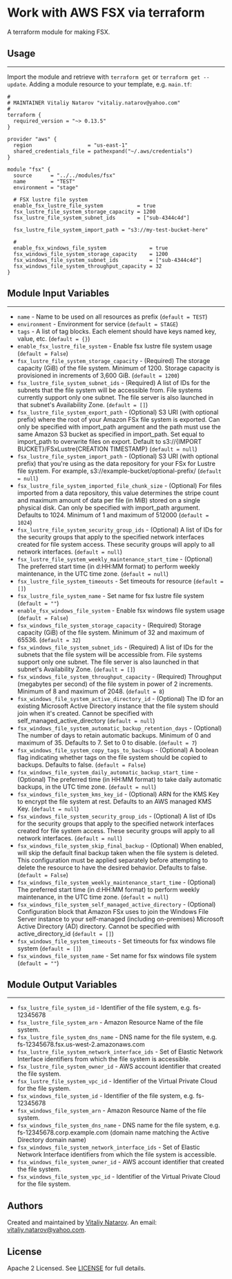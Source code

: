 # Work with AWS FSX via terraform

A terraform module for making FSX.


## Usage
----------------------
Import the module and retrieve with ```terraform get``` or ```terraform get --update```. Adding a module resource to your template, e.g. `main.tf`:

```
#
# MAINTAINER Vitaliy Natarov "vitaliy.natarov@yahoo.com"
#
terraform {
  required_version = "~> 0.13.5"
}

provider "aws" {
  region                  = "us-east-1"
  shared_credentials_file = pathexpand("~/.aws/credentials")
}

module "fsx" {
  source      = "../../modules/fsx"
  name        = "TEST"
  environment = "stage"

  # FSX lustre file system
  enable_fsx_lustre_file_system           = true
  fsx_lustre_file_system_storage_capacity = 1200
  fsx_lustre_file_system_subnet_ids       = ["sub-4344c4d"]

  fsx_lustre_file_system_import_path = "s3://my-test-bucket-here"

  #
  enable_fsx_windows_file_system              = true
  fsx_windows_file_system_storage_capacity    = 1200
  fsx_windows_file_system_subnet_ids          = ["sub-4344c4d"]
  fsx_windows_file_system_throughput_capacity = 32
}
```

## Module Input Variables
----------------------
- `name` - Name to be used on all resources as prefix (`default = TEST`)
- `environment` - Environment for service (`default = STAGE`)
- `tags` - A list of tag blocks. Each element should have keys named key, value, etc. (`default = {}`)
- `enable_fsx_lustre_file_system` - Enable fsx lustre file system usage (`default = False`)
- `fsx_lustre_file_system_storage_capacity` - (Required) The storage capacity (GiB) of the file system. Minimum of 1200. Storage capacity is provisioned in increments of 3,600 GiB. (`default = 1200`)
- `fsx_lustre_file_system_subnet_ids` - (Required) A list of IDs for the subnets that the file system will be accessible from. File systems currently support only one subnet. The file server is also launched in that subnet's Availability Zone. (`default = []`)
- `fsx_lustre_file_system_export_path` - (Optional) S3 URI (with optional prefix) where the root of your Amazon FSx file system is exported. Can only be specified with import_path argument and the path must use the same Amazon S3 bucket as specified in import_path. Set equal to import_path to overwrite files on export. Default to s3://{IMPORT BUCKET}/FSxLustre{CREATION TIMESTAMP} (`default = null`)
- `fsx_lustre_file_system_import_path` - (Optional) S3 URI (with optional prefix) that you're using as the data repository for your FSx for Lustre file system. For example, s3://example-bucket/optional-prefix/ (`default = null`)
- `fsx_lustre_file_system_imported_file_chunk_size` - (Optional) For files imported from a data repository, this value determines the stripe count and maximum amount of data per file (in MiB) stored on a single physical disk. Can only be specified with import_path argument. Defaults to 1024. Minimum of 1 and maximum of 512000 (`default = 1024`)
- `fsx_lustre_file_system_security_group_ids` - (Optional) A list of IDs for the security groups that apply to the specified network interfaces created for file system access. These security groups will apply to all network interfaces. (`default = null`)
- `fsx_lustre_file_system_weekly_maintenance_start_time` - (Optional) The preferred start time (in d:HH:MM format) to perform weekly maintenance, in the UTC time zone. (`default = null`)
- `fsx_lustre_file_system_timeouts` - Set timeouts for resource (`default = []`)
- `fsx_lustre_file_system_name` - Set name for fsx lustre file system (`default = ""`)
- `enable_fsx_windows_file_system` - Enable fsx windows file system usage (`default = False`)
- `fsx_windows_file_system_storage_capacity` - (Required) Storage capacity (GiB) of the file system. Minimum of 32 and maximum of 65536. (`default = 32`)
- `fsx_windows_file_system_subnet_ids` - (Required) A list of IDs for the subnets that the file system will be accessible from. File systems support only one subnet. The file server is also launched in that subnet's Availability Zone. (`default = []`)
- `fsx_windows_file_system_throughput_capacity` - (Required) Throughput (megabytes per second) of the file system in power of 2 increments. Minimum of 8 and maximum of 2048. (`default = 8`)
- `fsx_windows_file_system_active_directory_id` - (Optional) The ID for an existing Microsoft Active Directory instance that the file system should join when it's created. Cannot be specified with self_managed_active_directory (`default = null`)
- `fsx_windows_file_system_automatic_backup_retention_days` - (Optional) The number of days to retain automatic backups. Minimum of 0 and maximum of 35. Defaults to 7. Set to 0 to disable. (`default = 7`)
- `fsx_windows_file_system_copy_tags_to_backups` - (Optional) A boolean flag indicating whether tags on the file system should be copied to backups. Defaults to false. (`default = False`)
- `fsx_windows_file_system_daily_automatic_backup_start_time` - (Optional) The preferred time (in HH:MM format) to take daily automatic backups, in the UTC time zone. (`default = null`)
- `fsx_windows_file_system_kms_key_id` - (Optional) ARN for the KMS Key to encrypt the file system at rest. Defaults to an AWS managed KMS Key. (`default = null`)
- `fsx_windows_file_system_security_group_ids` - (Optional) A list of IDs for the security groups that apply to the specified network interfaces created for file system access. These security groups will apply to all network interfaces. (`default = null`)
- `fsx_windows_file_system_skip_final_backup` - (Optional) When enabled, will skip the default final backup taken when the file system is deleted. This configuration must be applied separately before attempting to delete the resource to have the desired behavior. Defaults to false. (`default = False`)
- `fsx_windows_file_system_weekly_maintenance_start_time` - (Optional) The preferred start time (in d:HH:MM format) to perform weekly maintenance, in the UTC time zone. (`default = null`)
- `fsx_windows_file_system_self_managed_active_directory` - (Optional) Configuration block that Amazon FSx uses to join the Windows File Server instance to your self-managed (including on-premises) Microsoft Active Directory (AD) directory. Cannot be specified with active_directory_id (`default = []`)
- `fsx_windows_file_system_timeouts` - Set timeouts for fsx windows file system (`default = []`)
- `fsx_windows_file_system_name` - Set name for fsx windows file system (`default = ""`)

## Module Output Variables
----------------------
- `fsx_lustre_file_system_id` - Identifier of the file system, e.g. fs-12345678
- `fsx_lustre_file_system_arn` - Amazon Resource Name of the file system.
- `fsx_lustre_file_system_dns_name` - DNS name for the file system, e.g. fs-12345678.fsx.us-west-2.amazonaws.com
- `fsx_lustre_file_system_network_interface_ids` - Set of Elastic Network Interface identifiers from which the file system is accessible.
- `fsx_lustre_file_system_owner_id` - AWS account identifier that created the file system.
- `fsx_lustre_file_system_vpc_id` - Identifier of the Virtual Private Cloud for the file system.
- `fsx_windows_file_system_id` - Identifier of the file system, e.g. fs-12345678
- `fsx_windows_file_system_arn` - Amazon Resource Name of the file system.
- `fsx_windows_file_system_dns_name` - DNS name for the file system, e.g. fs-12345678.corp.example.com (domain name matching the Active Directory domain name)
- `fsx_windows_file_system_network_interface_ids` - Set of Elastic Network Interface identifiers from which the file system is accessible.
- `fsx_windows_file_system_owner_id` - AWS account identifier that created the file system.
- `fsx_windows_file_system_vpc_id` - Identifier of the Virtual Private Cloud for the file system.


## Authors

Created and maintained by [Vitaliy Natarov](https://github.com/SebastianUA). An email: [vitaliy.natarov@yahoo.com](vitaliy.natarov@yahoo.com).

## License

Apache 2 Licensed. See [LICENSE](https://github.com/SebastianUA/terraform/blob/master/LICENSE) for full details.
